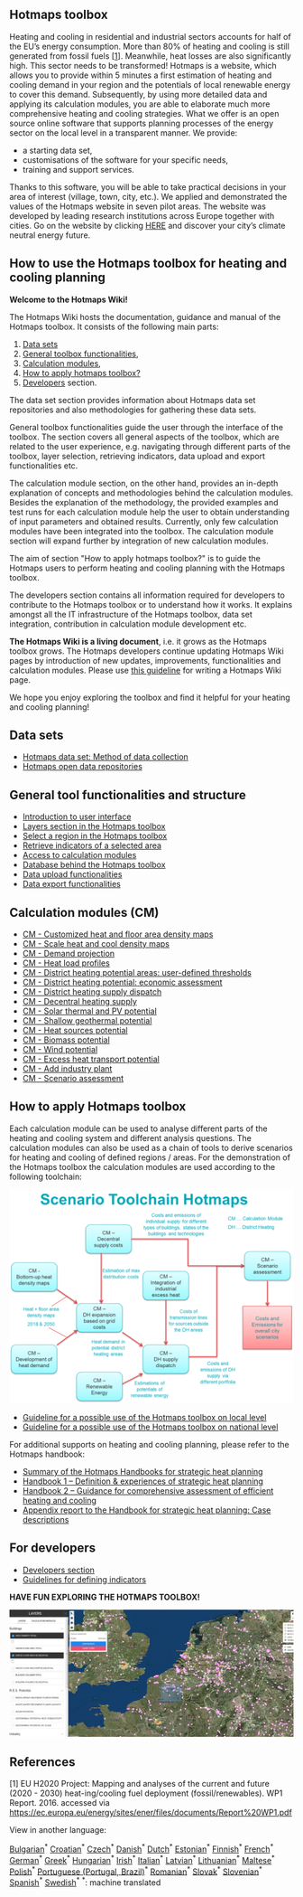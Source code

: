 ﻿## Hotmaps toolbox

Heating and cooling in residential and industrial sectors accounts for half of the EU’s energy consumption. More than 80% of heating and cooling is still generated from fossil fuels [[1](#References)]. Meanwhile, heat losses are also significantly high. This sector needs to be transformed! 
Hotmaps is a website, which allows you to provide within 5 minutes a first estimation of heating and cooling demand in your region and the potentials of local renewable energy to cover this demand. Subsequently, by using more detailed data and applying its calculation modules, you are able to elaborate much more comprehensive heating and cooling strategies.
What we offer is an open source online software that supports planning processes of the energy sector on the local level in a transparent manner. We provide:
* a starting data set, 
* customisations of the software for your specific needs, 
* training and support services.

Thanks to this software, you will be able to take practical decisions in your area of interest (village, town, city, etc.). We applied and demonstrated the values of the Hotmaps website in seven pilot areas. The website was developed by leading research institutions across Europe together with cities. Go on the website by clicking [HERE](https://www.hotmaps.hevs.ch/map) and discover your city’s climate neutral energy future. 


## How to use the Hotmaps toolbox for heating and cooling planning 
**Welcome to the Hotmaps Wiki!**

The Hotmaps Wiki hosts the documentation, guidance and manual of the Hotmaps toolbox. It consists of the following main parts:
1. [Data sets](#Data-sets)
1. [General toolbox functionalities](#General-tool-functionalities-and-structure),
1. [Calculation modules](#Calculation-modules-cm),
1. [How to apply hotmaps toolbox?](#How-to-apply-Hotmaps-toolbox)
1. [Developers](#For-developers) section.

The data set section provides information about Hotmaps data set repositories and also methodologies for gathering these data sets.

General toolbox functionalities guide the user through the interface of the toolbox. The section covers all general aspects of the toolbox, which are related to the user experience, e.g. navigating through different parts of the toolbox, layer selection, retrieving indicators, data upload and export functionalities etc.

The calculation module section, on the other hand, provides an in-depth explanation of concepts and methodologies behind the calculation modules. Besides the explanation of the methodology, the provided examples and test runs for each calculation module help the user to obtain understanding of input parameters and obtained results. Currently, only few calculation modules have been integrated into the toolbox. The calculation module section will expand further by integration of new calculation modules.

The aim of section "How to apply hotmaps toolbox?" is to guide the Hotmaps users to perform heating and cooling planning with the Hotmaps toolbox.

The developers section contains all information required for developers to contribute to the Hotmaps toolbox or to understand how it works. It explains amongst all the IT infrastructure of the Hotmaps toolbox, data set integration, contribution in calculation module development etc.

**The Hotmaps Wiki is a living document**, i.e. it grows as the Hotmaps toolbox grows. The Hotmaps developers continue updating Hotmaps Wiki pages by introduction of new updates, improvements, functionalities and calculation modules. Please use [this guideline](https://github.com/HotMaps/hotmaps_wiki/wiki/Guidelines-for-writing-a-Hotmaps-Wiki-page) for writing a Hotmaps Wiki page.

We hope you enjoy exploring the toolbox and find it helpful for your heating and cooling planning!

## Data sets
* [Hotmaps data set: Method of data collection](en-Hotmaps-data-set-method-of-data-collection)
* [Hotmaps open data repositories](en-Hotmaps-open-data-repositories)

## General tool functionalities and structure
* [Introduction to user interface](en-Introduction-to-user-interface)
* [Layers section in the Hotmaps toolbox](en-Layers-section-in-the-Hotmaps-toolbox)
* [Select a region in the Hotmaps toolbox](en-Select-a-region-in-the-Hotmaps-toolbox)
* [Retrieve indicators of a selected area](en-Retrieve-indicators-of-a-selected-area)
* [Access to calculation modules](en-Access-to-calculation-modules)
* [Database behind the Hotmaps toolbox](en-Database-behind-the-Hotmaps-toolbox)
* [Data upload functionalities](en-Data-upload-functionalities)
* [Data export functionalities](en-Data-export-functionalities)

## Calculation modules (CM)
* [CM - Customized heat and floor area density maps](en-CM-Customized-heat-and-floor-area-density-maps)
* [CM - Scale heat and cool density maps](en-CM-Scale-heat-and-cool-density-maps)
* [CM - Demand projection](en-CM-Demand-projection)
* [CM - Heat load profiles](en-CM-Heat-load-profiles)
* [CM - District heating potential areas: user-defined thresholds](en-CM-District-heating-potential-areas-user-defined-thresholds)
* [CM - District heating potential: economic assessment](en-CM-District-heating-potential-economic-assessment)
* [CM - District heating supply dispatch](en-CM-District-heating-supply-dispatch)
* [CM - Decentral heating supply](en-CM-Decentral-heating-supply)  
* [CM - Solar thermal and PV potential](en-CM-Solar-thermal-and-PV-potential)
* [CM - Shallow geothermal potential](en-CM-Shallow-geothermal-potential)
* [CM - Heat sources potential](en-CM-Heat-source-potential)
* [CM - Biomass potential](en-CM-Biomass-potential)
* [CM - Wind potential](en-CM-Wind-potential)
* [CM - Excess heat transport potential](en-CM-Excess-heat-transport-potential)
* [CM - Add industry plant](en-CM-add-industry-plant)
* [CM - Scenario assessment](en-CM-Scenario-assessment)

## How to apply Hotmaps toolbox
Each calculation module can be used to analyse different parts of the heating and cooling system and different analysis questions. The calculation modules can also be used as a chain of tools to derive scenarios for heating and cooling of defined regions / areas. For the demonstration of the Hotmaps toolbox the calculation modules are used according to the following toolchain:

![](https://github.com/HotMaps/hotmaps_wiki/blob/master/Images/Hotmaps_toolchain_2019-05-09.png)

* [Guideline for a possible use of the Hotmaps toolbox on local level](en-GL-local)
* [Guideline for a possible use of the Hotmaps toolbox on national level](en-GL-national)


For additional supports on heating and cooling planning, please refer to the Hotmaps handbook:
* [Summary of the Hotmaps Handbooks for strategic heat planning](https://www.hotmaps-project.eu/wp-content/uploads/2019/04/Summary-Hotmaps-Handbook.pdf)
* [Handbook 1 – Definition &amp; experiences of strategic heat planning](https://vbn.aau.dk/da/publications/definition-amp-experiences-of-strategic-heat-planning)
* [Handbook 2 – Guidance for comprehensive assessment of efficient heating and cooling](https://vbn.aau.dk/da/publications/guidance-for-the-comprehensive-assessment-of-efficient-heating-an)
* [Appendix report to the Handbook for strategic heat planning: Case descriptions](https://vbn.aau.dk/da/publications/appendix-report-to-the-hotmaps-handbook-for-strategic-heat-planni)


## For developers
* [Developers section](en-Developers)
* [Guidelines for defining indicators](en-Guidelines-for-defining-indicators)


**HAVE FUN EXPLORING THE HOTMAPS TOOLBOX!**

![](https://github.com/HotMaps/hotmaps_wiki/blob/master/Images/Hotmaps_test.JPG)

## References
[1] EU H2020 Project: Mapping and analyses of the current and future (2020 - 2030) heat-ing/cooling fuel deployment (fossil/renewables). WP1 Report. 2016. accessed via https://ec.europa.eu/energy/sites/ener/files/documents/Report%20WP1.pdf

View in another language:

 [Bulgarian](bg-Home)<sup>\*</sup> [Croatian](hr-Home)<sup>\*</sup> [Czech](cs-Home)<sup>\*</sup> [Danish](da-Home)<sup>\*</sup> [Dutch](nl-Home)<sup>\*</sup> [Estonian](et-Home)<sup>\*</sup> [Finnish](fi-Home)<sup>\*</sup> [French](fr-Home)<sup>\*</sup> [German](de-Home)<sup>\*</sup> [Greek](el-Home)<sup>\*</sup> [Hungarian](hu-Home)<sup>\*</sup> [Irish](ga-Home)<sup>\*</sup> [Italian](it-Home)<sup>\*</sup> [Latvian](lv-Home)<sup>\*</sup> [Lithuanian](lt-Home)<sup>\*</sup> [Maltese](mt-Home)<sup>\*</sup> [Polish](pl-Home)<sup>\*</sup> [Portuguese (Portugal, Brazil)](pt-Home)<sup>\*</sup> [Romanian](ro-Home)<sup>\*</sup> [Slovak](sk-Home)<sup>\*</sup> [Slovenian](sl-Home)<sup>\*</sup> [Spanish](es-Home)<sup>\*</sup> [Swedish](sv-Home)<sup>\*</sup>
<sup>\*</sup>: machine translated
